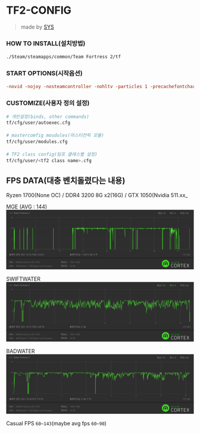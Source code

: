 # TF2-CONFIG

> made by [SYS](https://steamcommunity.com/profiles/76561198206033049/)



### HOW TO INSTALL(설치방법)

```bash
./Steam/steamapps/common/Team Fortress 2/tf
```

### START OPTIONS(시작옵션)

```cfg
-novid -nojoy -nosteamcontroller -nohltv -particles 1 -precachefontchars -noquicktime
```

### CUSTOMIZE(사용자 정의 설정)

```bash
# 개인설정(binds, other commands)
tf/cfg/user/autoexec.cfg

# mastercomfig moudules(마스터컨픽 모듈)
tf/cfg/user/modules.cfg

# TF2 class config(팀포 클래스별 설정)
tf/cfg/user/<tf2 class name>.cfg
```

## FPS DATA(대충 벤치돌렸다는 내용)

Ryzen 1700(None OC) / DDR4 3200 8G x2(16G) / GTX 1050(Nvidia 511.xx_

MGE (AVG : 144)
![MGE](./imgs/FpsData_MGE.png)

SWIFTWATER
![SWIFTWATER](./imgs/FpsData_SWIFTWATER.png)

BADWATER
![BADWATER](./imgs/FpsData_BadWater.png)

Casual FPS `60~143`(maybe avg fps `60~90`)

